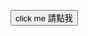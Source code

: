 
<!DOCTYPE html>
<html>
<title>顯示你的畫面大小</title>
<body>
<p id="demo1"></p>
<p id="demo2"></p>

<button onclick="myFunction()">click me 請點我</button>
<body onload="myFunction()">
<body onresize="myFunction()">
<script>
function myFunction()
{
var wi=window.innerWidth;
var hi=window.innerHeight;
var wo=window.outerWidth;
var ho=window.outerHeight;
x=document.getElementById("demo1");
y=document.getElementById("demo2");
x.innerHTML="innerWidth: " + wi + " innerHeigth: " + hi ;
y.innerHTML="outerWidth: " + wo + " outerHeigth: " + ho ;

}
</script>
</body>
</html>
